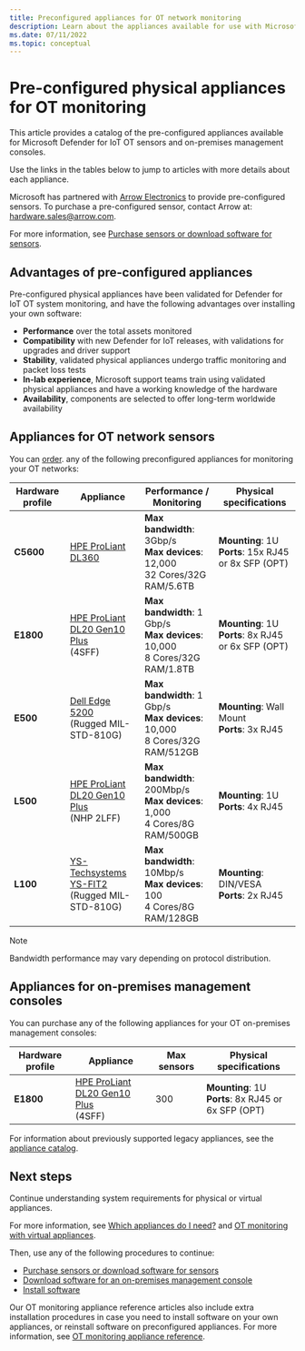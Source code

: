 ```yaml
---
title: Preconfigured appliances for OT network monitoring
description: Learn about the appliances available for use with Microsoft Defender for IoT OT sensors and on-premises management consoles.
ms.date: 07/11/2022
ms.topic: conceptual
---
```


# Pre-configured physical appliances for OT monitoring

This article provides a catalog of the pre-configured appliances available for Microsoft Defender for IoT OT sensors and on-premises management consoles.

Use the links in the tables below to jump to articles with more details about each appliance.

Microsoft has partnered with [Arrow Electronics](https://www.arrow.com/) to provide pre-configured sensors. To purchase a pre-configured sensor, contact Arrow at: [hardware.sales@arrow.com](mailto:hardware.sales@arrow.com?cc=DIoTHardwarePurchase@microsoft.com&subject=Information%20about%20MD4IoT%20pre-configured%20appliances).

For more information, see [Purchase sensors or download software for sensors](onboard-sensors.md#purchase-sensors-or-download-software-for-sensors).


## Advantages of pre-configured appliances

Pre-configured physical appliances have been validated for Defender for IoT OT system monitoring, and have the following advantages over installing your own software:

- **Performance** over the total assets monitored
- **Compatibility** with new Defender for IoT releases, with validations for upgrades and driver support
- **Stability**, validated physical appliances undergo traffic monitoring and packet loss tests
- **In-lab experience**, Microsoft support teams train using validated physical appliances and have a working knowledge of the hardware
- **Availability**, components are selected to offer long-term worldwide availability

## Appliances for OT network sensors

You can [order](mailto:hardware.sales@arrow.com?cc=DIoTHardwarePurchase@microsoft.com&subject=Information%20about%20MD4IoT%20pre-configured%20appliances). any of the following preconfigured appliances for monitoring your OT networks:

|Hardware profile  |Appliance  |Performance / Monitoring  |Physical specifications  |
|---------|---------|---------|---------|
|**C5600**   | [HPE ProLiant DL360](appliance-catalog/hpe-proliant-dl360.md)         |   **Max bandwidth**: 3Gbp/s <br>**Max devices**: 12,000    <br> 32 Cores/32G RAM/5.6TB     |  **Mounting**: 1U <br>**Ports**: 15x RJ45 or 8x SFP (OPT)     |
|**E1800**    | [HPE ProLiant DL20 Gen10 Plus](appliance-catalog/hpe-proliant-dl20-plus-enterprise.md)  <br> (4SFF)     |  **Max bandwidth**: 1 Gbp/s<br>**Max devices**: 10,000 <br> 8 Cores/32G RAM/1.8TB     |  **Mounting**: 1U <br>**Ports**: 8x RJ45 or 6x SFP (OPT)         |
|**E500**    |  [Dell Edge 5200](appliance-catalog/dell-edge-5200.md)  <br> (Rugged MIL-STD-810G)    |      **Max bandwidth**: 1 Gbp/s<br>**Max devices**:  10,000   <br> 8 Cores/32G RAM/512GB     |  **Mounting**: Wall Mount<br>**Ports**: 3x RJ45         |
|**L500**    |  [HPE ProLiant DL20 Gen10 Plus](appliance-catalog/hpe-proliant-dl20-plus-smb.md)  <br> (NHP 2LFF)    |      **Max bandwidth**: 200Mbp/s<br>**Max devices**:  1,000  <br> 4 Cores/8G RAM/500GB       |  **Mounting**: 1U<br>**Ports**: 4x RJ45         |
|**L100**     |  [YS-Techsystems YS-FIT2](appliance-catalog/ys-techsystems-ys-fit2.md) <br>(Rugged MIL-STD-810G)       |      **Max bandwidth**: 10Mbp/s <br>**Max devices**: 100   <br> 4 Cores/8G RAM/128GB      |  **Mounting**: DIN/VESA<br>**Ports**: 2x RJ45          |


> [!NOTE]
> Bandwidth performance may vary depending on protocol distribution.

## Appliances for on-premises management consoles

You can purchase any of the following appliances for your OT on-premises management consoles:

|Hardware profile |Appliance  |Max sensors  |Physical specifications  |
|---------|---------|---------|---------|
|**E1800**    | [HPE ProLiant DL20 Gen10 Plus](appliance-catalog/hpe-proliant-dl20-plus-enterprise.md) <br> (4SFF)       | 300     |  **Mounting**: 1U <br>**Ports**: 8x RJ45 or 6x SFP (OPT)         |

For information about previously supported legacy appliances, see the [appliance catalog](/azure/defender-for-iot/organizations/appliance-catalog/).

## Next steps

Continue understanding system requirements for physical or virtual appliances.

For more information, see [Which appliances do I need?](ot-appliance-sizing.md) and [OT monitoring with virtual appliances](ot-virtual-appliances.md).

Then, use any of the following procedures to continue:

- [Purchase sensors or download software for sensors](onboard-sensors.md#purchase-sensors-or-download-software-for-sensors)
- [Download software for an on-premises management console](how-to-manage-the-on-premises-management-console.md#download-software-for-the-on-premises-management-console)
- [Install software](how-to-install-software.md)

Our OT monitoring appliance reference articles also include extra installation procedures in case you need to install software on your own appliances, or reinstall software on preconfigured appliances. For more information, see [OT monitoring appliance reference](appliance-catalog/index.yml).
